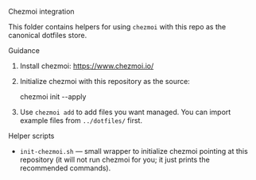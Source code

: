 Chezmoi integration

This folder contains helpers for using `chezmoi` with this repo as the canonical dotfiles store.

Guidance

1. Install chezmoi: https://www.chezmoi.io/
2. Initialize chezmoi with this repository as the source:

   chezmoi init --apply <your-git-remote-or-local-path>

3. Use `chezmoi add` to add files you want managed. You can import example files from `../dotfiles/` first.

Helper scripts

- `init-chezmoi.sh` — small wrapper to initialize chezmoi pointing at this repository (it will not run chezmoi for you; it just prints the recommended commands).
